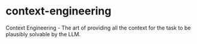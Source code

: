 # context-engineering
Context Engineering - The art of providing all the context for the task to be plausibly solvable by the LLM.
